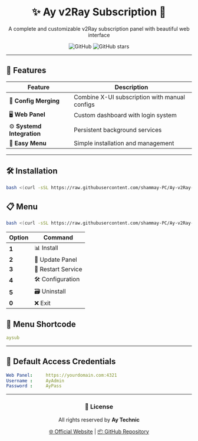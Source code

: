 <div align="center">
  <h1>✨ Ay v2Ray Subscription 🌙</h1>
  <p>A complete and customizable v2Ray subscription panel with beautiful web interface</p>
  
  ![GitHub](https://img.shields.io/github/license/shammay-PC/Ay-v2Ray-Subscription?color=blue)
  ![GitHub stars](https://img.shields.io/github/stars/shammay-PC/Ay-v2Ray-Subscription?style=social)
</div>

---

## 🚀 Features

| Feature | Description |
|---------|-------------|
| 🔄 **Config Merging** | Combine X-UI subscription with manual configs |
| 🖥 **Web Panel** | Custom dashboard with login system |
| ⚙ **Systemd Integration** | Persistent background services |
| 📱 **Easy Menu** | Simple installation and management |

---

## 🛠 Installation
```bash
bash <(curl -sSL https://raw.githubusercontent.com/shammay-PC/Ay-v2Ray-Subscription/main/setup.sh) install
```

## 📋 Menu
```bash
bash <(curl -sSL https://raw.githubusercontent.com/shammay-PC/Ay-v2Ray-Subscription/main/setup.sh)
```
<div align="left">

| Option | Command |
|--------|---------|
| **1** |📊 Install |
| **2** |🔄 Update Panel |
| **3** |🔁 Restart Service | 
| **4** |🛠 Configuration |
| **5** |🗃 Uninstall |
| **0** |❌ Exit | 

</div>

## 📱 Menu Shortcode

```yaml
aysub
```
---

## 🔐 Default Access Credentials

```yaml
Web Panel:     https://yourdomain.com:4321
Username :     AyAdmin
Password :     AyPass
```
---
<div align="center"> <h3>📜 License</h3> <p>All rights reserved by <strong>Ay Technic</strong></p> <a href="https://shammay.ir">🌐 Official Website</a> | <a href="https://github.com/shammay-PC/Ay-v2Ray-Subscription">📦 GitHub Repository</a> </div> 

